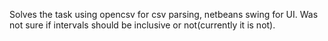 Solves the task using opencsv for csv parsing, netbeans swing for UI.
Was not sure if intervals should be inclusive or not(currently it is not).
